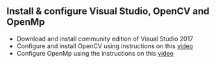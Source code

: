 ## Install & configure Visual Studio, OpenCV and OpenMp
* Download and install community edition of Visual Studio 2017
* Configure and install OpenCV using instructions on this [video](https://www.youtube.com/watch?v=M-VHaLHC4XI)
* Configure OpenMp using the instructions on this [video](https://www.youtube.com/watch?v=6UIcjxjLXkM)
